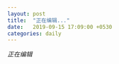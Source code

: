 ```yaml
---
layout: post
title:  "正在编辑..."
date:   2019-09-15 17:09:00 +0530
categories: daily
---
```

*正在编辑*

<!--
	其实啊，我有这么样的一个副班长是真的挺不错的，至少相比之前，要轻松些了。
	哈哈哈哈哈哈，我真的蛮喜欢这个副班的，嘻嘻
	-->